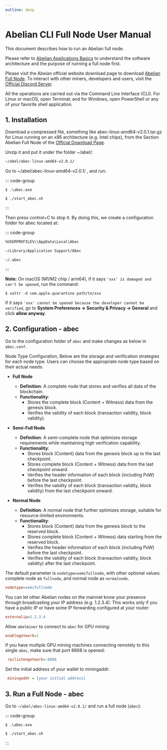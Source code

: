 ```yaml
---
outline: deep
---
```


# Abelian CLI Full Node User Manual

This document describes how to run an Abelian full node.

Please refer to [Abelian Applications Basics](/guide/) to understand the software architecture and the purpose of running a full node first.

Please visit the Abeian official website download page to download [Abelian Full Node](/downloads/latest#abelian-full-node). To interact with other miners, developers and users, visit the [Official Discord Server](https://discord.com/invite/5rrDxP29hx).

All the operations are carried out via the Command Line Interface (CLI). For Linux or macOS, open Terminal; and for Windows, open PowerShell or any of your favorite shell application.

## 1. Installation

Download a compressed file, something like abec-linux-amd64-v2.0.1.tar.gz for Linux running on an x86 architecture (e.g. Intel chips), from the Section Abelian Full Node of the [Official Download Page](/downloads/latest#abelian-full-node).

Unzip it and put it under the folder ~/abel/:

```txt
~/abel/abec-linux-amd64-v2.0.1/
```
Go to ~/abel/abec-linux-amd64-v2.0.1/ , and run:

::: code-group
```shell [Windows]
$ .\abec.exe
```
```shell [macOS and Linux]
$ ./start_abec.sh
```
:::

Then press control+C to stop it. By doing this, we create a configuration folder for abec located at:

::: code-group
```txt [Windows]
%USERPROFILE%\\AppData\Local\Abec
```
```txt [macOS]
~/Library/Application Support/Abec
```
```text [Linux]
~/.abec
```
:::

**Note:** On macOS (M1/M2 chip / arm64), if it says `'xxx' is damaged and can't be opened`, run the command:

```shell
$ xattr -d com.apple.quarantine path/to/xxx
```

If it says `'xxx' cannot be opened because the developer cannot be verified`, go to **System Preferences ->
Security & Privacy -> General** and click **allow anyway**.

## 2. Configuration - abec

Go to the configuration folder of `abec` and make changes as below in `abec.conf`.

Node Type Configuration, Below are the storage and verification strategies for each node type. Users can choose the appropriate node type based on their actual needs:

- **Full Node**
  - **Definition**: A complete node that stores and verifies all data of the blockchain.
  - **Functionality**:
    - Stores the complete block (Content + Witness) data from the genesis block.
    - Verifies the validity of each block (transaction validity, block validity).

- **Semi-Full Node**
  - **Definition**: A semi-complete node that optimizes storage requirements while maintaining high verification capability.
  - **Functionality**:
    - Stores block (Content) data from the genesis block up to the last checkpoint.
    - Stores complete block (Content + Witness) data from the last checkpoint onward.
    - Verifies the header information of each block (including PoW) before the last checkpoint.
    - Verifies the validity of each block (transaction validity, block validity) from the last checkpoint onward.

- **Normal Node**
  - **Definition**: A normal node that further optimizes storage, suitable for resource-limited environments.
  - **Functionality**:
    - Stores block (Content) data from the genesis block to the reserved block.
    - Stores complete block (Content + Witness) data starting from the reserved block.
    - Verifies the header information of each block (including PoW) before the last checkpoint.
    - Verifies the validity of each block (transaction validity, block validity) after the last checkpoint.

The default parameter is `nodetype=semifullnode`, with other optional values: complete node as `fullnode`, and normal node as `normalnode`.

```ini
nodetype=semifullnode
```

You can let other Abelian nodes on the mainnet know your presence through broadcasting your IP address (e.g. 1.2.3.4). This works only if you have a public IP or have some IP forwarding configured at your router:

```ini
externalip=1.2.3.4
```

Allow `abelminer` to connect to `abec` for GPU mining:

```ini
enablegetwork=1
```

If you have multiple GPU mining machines connecting remotely to this single `abec`, make sure that port 8668 is opened:

```ini
 rpclistengetwork=:8668
```

Set the initial address of your wallet to miningaddr:

```ini
 miningaddr = [your initial address]
```

## 3. Run a Full Node - abec

Go to `~/abel/abec-linux-amd64-v2.0.1/` and run a full node (`abec`):

::: code-group
```shell [Windows]
$ .\abec.exe
```
```shell [macOS and Linux]
$ ./start_abec.sh
```
:::